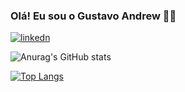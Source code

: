 ### Olá! Eu sou o Gustavo Andrew ✌🏼
[![linkedn](https://img.shields.io/badge/LinkedIn-0077B5?style=for-the-badge&logo=linkedin&logoColor=white)](https://www.linkedin.com/in/gustavoandrew/)

![Anurag's GitHub stats](https://github-readme-stats.vercel.app/api?username=gugaa1&show_icons=true&theme=radical)

[![Top Langs](https://github-readme-stats.vercel.app/api/top-langs/?username=anuraghazra&layout=donut)](https://github.com/gugaa1/github-readme-stats)

